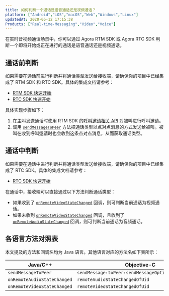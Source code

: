 ```yaml
---
title: 如何判断一个通话是语音通话还是视频通话？
platform: ["Android","iOS","macOS","Web","Windows","Linux"]
updatedAt: 2020-05-12 17:15:38
Products: ["Real-time-Messaging","Video","Voice"]
---
```

在实时音视频通话场景中，你可以通过 Agora RTM SDK 或 Agora RTC SDK 判断一个即将开始或正在进行的通话是语音通话还是视频通话。

## 通话前判断

如果需要在通话前进行判断并将通话类型发送给接收端，请确保你的项目中已经集成了 RTM SDK 和 RTC SDK。具体的集成文档请参考：

- [RTM SDK 快速开始](https://docs.agora.io/cn/Real-time-Messaging/messaging_android?platform=Android)
- [RTC SDK 快速开始](https://docs.agora.io/cn/Interactive%20Broadcast/start_live_android?platform=Android)

具体实现步骤如下：

1. 在主叫发送通话时使用 RTM SDK 的[呼叫邀请相关 API](https://docs.agora.io/cn/Real-time-Messaging/rtm_invite_android?platform=Android) 对被叫进行呼叫邀请。
2. 调用 [`sendMessageToPeer`](https://docs.agora.io/cn/Real-time-Messaging/API%20Reference/RTM_java/classio_1_1agora_1_1rtm_1_1_rtm_client.html#a729079805644b3307297fb2e902ab4c9) 方法把通话类型以点对点消息的方式发送给被叫。被叫在收到呼叫邀请时也会收到这条点对点消息，从而获取通话类型。

## 通话中判断

如果需要在通话中进行判断并将通话类型发送给接收端，请确保你的项目中已经集成了 RTC SDK。具体的集成文档请参考：

- [RTC SDK 快速开始](https://docs.agora.io/cn/Interactive%20Broadcast/start_live_android?platform=Android)

在通话中，接收端可以直接通过以下方法判断通话类型：

- 如果收到了 [`onRemoteVideoStateChanged`](https://docs.agora.io/cn/Video/API%20Reference/java/classio_1_1agora_1_1rtc_1_1_i_rtc_engine_event_handler.html#a93ebe88d2544253bf4b13faf34873131) 回调，则可判断当前通话为视频通话。
- 如果未收到 [`onRemoteVideoStateChanged`](https://docs.agora.io/cn/Video/API%20Reference/java/classio_1_1agora_1_1rtc_1_1_i_rtc_engine_event_handler.html#a93ebe88d2544253bf4b13faf34873131) 回调，且收到了 [`onRemoteAudioStateChanged`](https://docs.agora.io/cn/Video/API%20Reference/java/classio_1_1agora_1_1rtc_1_1_i_rtc_engine_event_handler.html#a24fd6b0d12214f6bc6fa7a9b6235aeff) 回调，则可判断当前通话为音频通话。

## 各语言方法对照表

本文提及的方法和回调名均为 Java 语言。其他语言对应的方法名如下表所示：

| Java/C++ | Objective-C | JavaScript |
| ---------------- | ---------------- | ---------------- |
| `sendMessageToPeer`      | `sendMessage:toPeer:sendMessageOptions:completion:`     | `sendMessage`|
|  `onRemoteAudioStateChanged`  |  `remoteAudioStateChangedOfUid` |  `getRemoteAudioStats`       |
|  `onRemoteVideoStateChanged`  |  `remoteVideoStateChangedOfUid` |     `getRemoteVideoStats`    |